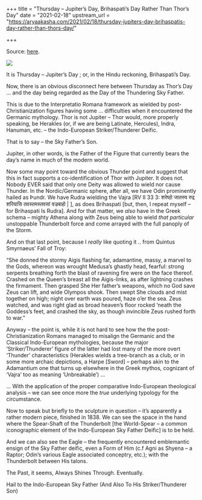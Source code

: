 +++
title = "Thursday – Jupiter’s Day, Brihaspati’s Day Rather Than Thor’s Day"
date = "2021-02-18"
upstream_url = "https://aryaakasha.com/2021/02/18/thursday-jupiters-day-brihaspatis-day-rather-than-thors-day/"

+++

Source: [here](https://aryaakasha.com/2021/02/18/thursday-jupiters-day-brihaspatis-day-rather-than-thors-day/).

![](https://aryaakasha.files.wordpress.com/2021/02/iccd11305326_galli-pietro-giove-h-3691-.jpg?w=576)

It is Thursday – Jupiter’s Day ; or, in the Hindu reckoning, Brihaspati’s Day.

Now, there is an obvious disconnect here between Thursday as Thor’s Day … and the day being regarded as the Day of the Thundering Sky Father.

This is due to the Interpretatio Romana framework as wielded by post-Christianization figures having some … difficulties when it encountered the Germanic mythology. Thor is not Jupiter – Thor would, more properly speaking, be Herakles (or, if we are being Latinate, Hercules), Indra, Hanuman, etc. – the Indo-European Striker/Thunderer Deific.

That is to say – the Sky Father’s Son.

Jupiter, in other words, is the Father of the Figure that currently bears the day’s name in much of the modern world.

Now some may point toward the obvious Thunder point and suggest that this in fact supports a co-identification of Thor with Jupiter. It does not. Nobody EVER said that only one Deity was allowed to wield nor cause Thunder. In the Nordic/Germanic sphere, after all, we have Odin prominently hailed as Þundr. We have Rudra wielding the Vajra \[RV II 33 3: शरेष्ठो जातस्य रुद्र शरियासि तवस्तमस्तवसां वज्रबाहो \| \], as does Brihaspati \[but, then, I repeat myself – for Brihaspati Is Rudra\]. And for that matter, we *also* have in the Greek schema – mighty Athena along with Zeus being able to wield *that particular* unstoppable Thunderbolt force and come arrayed with the full panoply of the Storm.

And on that last point, because I *really* like quoting it .. from Quintus Smyrnaeus’ Fall of Troy:

“She donned the stormy Aigis flashing far, adamantine, massy, a marvel to the Gods, whereon was wrought Medusa’s ghastly head, fearful: strong serpents breathing forth the blast of ravening fire were on the face thereof. Crashed on the Queen’s breast all the Aigis-links, as after lightning crashes the firmament. Then grasped She Her father’s weapons, which no God save Zeus can lift, and wide Olympos shook. Then swept She clouds and mist together on high; night over earth was poured, haze o’er the sea. Zeus watched, and was right glad as broad heaven’s floor rocked ‘neath the Goddess’s feet, and crashed the sky, as though invincible Zeus rushed forth to war.”

Anyway – the point is, while it is not hard to see how the the post-Christianization Romans managed to misalign the Germanic and the Classical Indo-European mythologies, because the major ‘Striker/Thunderer’ figure of the latter had lost many of the more overt ‘Thunder’ characteristics (Herakles wields a tree-branch as a club, or in some more archaic depictions, a Harpe \[Sword\] – perhaps akin to the Adamantium one that turns up elsewhere in the Greek mythos, cognizant of ‘Vajra’ too as meaning ‘Unbreakable’) …

… With the application of the proper comparative Indo-European theological analysis – we can see once more the *true* underlying typology for the circumstance.

Now to speak but briefly to the sculpture in question – it’s apparently a rather modern piece, finished in 1838. We can see the space in the hand where the Spear-Shaft of the Thunderbolt \[the World-Spear – a common iconographic element of the Indo-European Sky Father Deific\] is to be held.

And we can also see the Eagle – the frequently encountered emblemantic ensign of the Sky Father deific, even a Form of Him (c.f Agni as Shyena – a Raptor; Odin’s various Eagle associated conceptry, etc.); with the Thunderbolt between His talons.

The Past, it seems, Always Shines Through. Eventually.

Hail to the Indo-European Sky Father (And Also To His Striker/Thunderer Son)